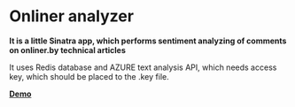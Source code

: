 # Onliner analyzer

**It is a little Sinatra app, which performs sentiment analyzing of comments on onliner.by technical articles**

It uses Redis database and AZURE text analysis API, which needs access key, which should be placed to the .key file.

[**Demo**](https://youtu.be/BU_ZneEe4Ik "Video demonstration")
